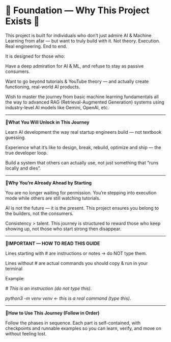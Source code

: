 # 🚀 Foundation — Why This Project Exists 🚀

This project is built for individuals who don’t just admire AI & Machine Learning from afar — but want to truly build with it.
Not theory. Execution. Real engineering. End to end.

It is designed for those who:

Have a deep admiration for AI & ML, and refuse to stay as passive consumers.

Want to go beyond tutorials & YouTube theory — and actually create functioning, real-world AI products.

Wish to master the journey from basic machine learning fundamentals all the way to advanced RAG (Retrieval-Augmented Generation) systems using industry-level AI models like Gemini, OpenAI, etc.

---------------------------------------------------------------------------------------------

**📍What You Will Unlock in This Journey**

Learn AI development the way real startup engineers build — not textbook guessing.

Experience what it’s like to design, break, rebuild, optimize and ship — the true developer loop.

Build a system that others can actually use, not just something that “runs locally and dies”.

---------------------------------------------------------------------------------------------

**📍Why You’re Already Ahead by Starting**

You are no longer waiting for permission. You’re stepping into execution mode while others are still watching tutorials.

AI is not the future — it is the present. This project ensures you belong to the builders, not the consumers.

Consistency > talent. This journey is structured to reward those who keep showing up, not those who start strong then disappear.

---------------------------------------------------------------------------------------------

**📍IMPORTANT — HOW TO READ THIS GUIDE**

Lines starting with # are instructions or notes → do NOT type them.

Lines without # are actual commands you should copy & run in your terminal

Example:

*# This is an instruction (do not type this)*.

*python3 -m venv venv   ← this is a real command (type this)*.

---------------------------------------------------------------------------------------------

**📍How to Use This Journey (Follow in Order)**

Follow the phases in sequence. Each part is self-contained, with checkpoints and runnable examples so you can learn, verify, and move on without feeling lost.



